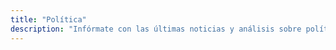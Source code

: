 ```yaml
---
title: "Política"
description: "Infórmate con las últimas noticias y análisis sobre política en Nexo Mundial. Descubre reportajes detallados sobre eventos, decisiones y figuras políticas que influyen en el panorama global y local."
---
```

